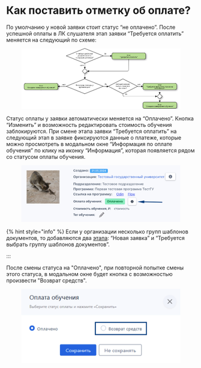 # Как поставить отметку об оплате?

По умолчанию у новой заявки стоит статус “не оплачено”. После успешной оплаты в ЛК слушателя этап заявки “Требуется оплатить” меняется на следующий по схеме:

&#x20;

<figure><img src="../.gitbook/assets/image (37).png" alt=""><figcaption></figcaption></figure>

Статус оплаты у заявки автоматически меняется на “Оплачено”. Кнопка “Изменить” и возможность редактировать стоимость обучения заблокируются. При смене этапа заявки “Требуется оплатить” на следующий этап в заявке фиксируются данные о платеже, которые можно просмотреть в модальном окне “Информация по оплате обучения” по клику на иконку “Информация”, которая появляется рядом со статусом оплаты обучения.

<figure><img src="../.gitbook/assets/image (38).png" alt=""><figcaption></figcaption></figure>

{% hint style="info" %}
Если у организации несколько групп шаблонов документов, то добавляются два [этапа](../slushateli/zayavki/etapy-raboty-s-zayavkoi.md): “Новая заявка” и “Требуется выбрать группу шаблонов документов”.

:::

После смены статуса на "Оплачено", при повторной попытке смены этого статуса, в модальном окне будет кнопка с возможностью произвести "Возврат средств".

<figure><img src="../.gitbook/assets/image (159).png" alt=""><figcaption></figcaption></figure>
